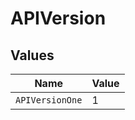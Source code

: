# APIVersion


## Values

| Name            | Value           |
| --------------- | --------------- |
| `APIVersionOne` | 1               |